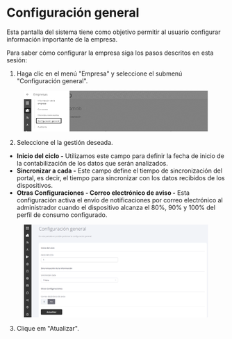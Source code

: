 # Configuración general

Esta pantalla del sistema tiene como objetivo permitir al usuario configurar información importante de la empresa.

Para saber cómo configurar la empresa siga los pasos descritos en esta sesión:

1. Haga clic en el menú "Empresa" y seleccione el submenú "Configuración general".

<figure><img src="../.gitbook/assets/image (1) (1) (1) (1) (1) (1).png" alt=""><figcaption></figcaption></figure>

2. Seleccione el la gestión deseada.

* **Inicio del ciclo -** Utilizamos este campo para definir la fecha de inicio de la contabilización de los datos que serán analizados.
* **Sincronizar a cada -** Este campo define el tiempo de sincronización del portal, es decir, el tiempo para sincronizar con los datos recibidos de los dispositivos.
* **Otras Configuraciones - Correo electrónico de aviso -** Esta configuración activa el envío de notificaciones por correo electrónico al administrador cuando el dispositivo alcanza el 80%, 90% y 100% del perfil de consumo configurado.

<figure><img src="../.gitbook/assets/image (19).png" alt=""><figcaption></figcaption></figure>

3. Clique em "Atualizar".
